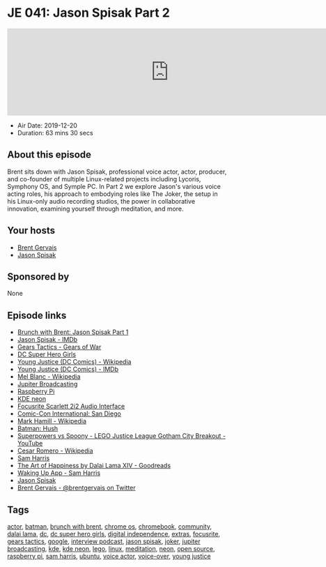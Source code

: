 # JE 041: Jason Spisak Part 2

<iframe src="https://player.fireside.fm/v2/WTrMvATU+GPJQCBBm?theme=dark" width="740" height="200" frameborder="0" scrolling="no"></iframe>

* Air Date: 2019-12-20
* Duration: 63 mins 30 secs

## About this episode

Brent sits down with Jason Spisak, professional voice actor, actor, producer, and co-founder of multiple Linux-related projects including Lycoris, Symphony OS, and Symple PC. In Part 2 we explore Jason's various voice acting roles, his approach to embodying roles like The Joker, the setup in his Linux-only audio recording studios, the power in collaborative innovation, examining yourself through meditation, and more.

## Your hosts
* [Brent Gervais](https://extras.show//hosts/brent)
* [Jason Spisak](https://extras.show//guests/jason-spisak)

## Sponsored by

None



## Episode links

  * [Brunch with Brent: Jason Spisak Part 1](https://extras.show/40 "Brunch with Brent: Jason Spisak Part 1")
  * [Jason Spisak - IMDb](https://www.imdb.com/name/nm1032853/ "Jason Spisak - IMDb")
  * [Gears Tactics - Gears of War](https://www.gearstactics.com/ "Gears Tactics - Gears of War")
  * [DC Super Hero Girls](https://www.dcsuperherogirls.com/ "DC Super Hero Girls")
  * [Young Justice (DC Comics) - Wikipedia](https://en.wikipedia.org/wiki/Young_Justice "Young Justice \(DC Comics\) - Wikipedia")
  * [Young Justice (DC Comics) - IMDb](https://www.imdb.com/title/tt1641384/ "Young Justice \(DC Comics\) - IMDb")
  * [Mel Blanc - Wikipedia](https://en.wikipedia.org/wiki/Mel_Blanc "Mel Blanc - Wikipedia")
  * [Jupiter Broadcasting](https://www.jupiterbroadcasting.com/ "Jupiter Broadcasting")
  * [Raspberry Pi](https://www.raspberrypi.org/ "Raspberry Pi")
  * [KDE neon](https://neon.kde.org/ "KDE neon")
  * [Focusrite Scarlett 2i2 Audio Interface](https://focusrite.com/en/usb-audio-interface/scarlett/scarlett-2i2 "Focusrite Scarlett 2i2 Audio Interface")
  * [Comic-Con International: San Diego](https://www.comic-con.org/ "Comic-Con International: San Diego")
  * [Mark Hamill - Wikipedia](https://en.wikipedia.org/wiki/Mark_Hamill "Mark Hamill - Wikipedia")
  * [Batman: Hush](https://www.imdb.com/title/tt8752440/ "Batman: Hush")
  * [Superpowers vs Spoony - LEGO Justice League Gotham City Breakout - YouTube](https://www.youtube.com/watch?v=kdyqHmxRVkE "Superpowers vs Spoony - LEGO Justice League Gotham City Breakout - YouTube")
  * [Cesar Romero - Wikipedia](https://en.wikipedia.org/wiki/Cesar_Romero "Cesar Romero - Wikipedia")
  * [Sam Harris](https://samharris.org/ "Sam Harris")
  * [The Art of Happiness by Dalai Lama XIV - Goodreads](https://www.goodreads.com/book/show/38210.The_Art_of_Happiness "The Art of Happiness  by Dalai Lama XIV - Goodreads")
  * [Waking Up App - Sam Harris](https://wakingup.com/ "Waking Up App - Sam Harris")
  * [Jason Spisak](http://www.jasonspisak.com/ "Jason Spisak")
  * [Brent Gervais - @brentgervais on Twitter](https://twitter.com/brentgervais "Brent Gervais - @brentgervais on Twitter")



## Tags

[actor](https://extras.show//tags/actor), [batman](https://extras.show//tags/batman), [brunch with brent](https://extras.show//tags/brunch%20with%20brent), [chrome os](https://extras.show//tags/chrome%20os), [chromebook](https://extras.show//tags/chromebook), [community](https://extras.show//tags/community), [dalai lama](https://extras.show//tags/dalai%20lama), [dc](https://extras.show//tags/dc), [dc super hero girls](https://extras.show//tags/dc%20super%20hero%20girls), [digital independence](https://extras.show//tags/digital%20independence), [extras](https://extras.show//tags/extras), [focusrite](https://extras.show//tags/focusrite), [gears tactics](https://extras.show//tags/gears%20tactics), [google](https://extras.show//tags/google), [interview podcast](https://extras.show//tags/interview%20podcast), [jason spisak](https://extras.show//tags/jason%20spisak), [joker](https://extras.show//tags/joker), [jupiter broadcasting](https://extras.show//tags/jupiter%20broadcasting), [kde](https://extras.show//tags/kde), [kde neon](https://extras.show//tags/kde%20neon), [lego](https://extras.show//tags/lego), [linux](https://extras.show//tags/linux), [meditation](https://extras.show//tags/meditation), [neon](https://extras.show//tags/neon), [open source](https://extras.show//tags/open%20source), [raspberry pi](https://extras.show//tags/raspberry%20pi), [sam harris](https://extras.show//tags/sam%20harris), [ubuntu](https://extras.show//tags/ubuntu), [voice actor](https://extras.show//tags/voice%20actor), [voice-over](https://extras.show//tags/voice-over), [young justice](https://extras.show//tags/young%20justice)
